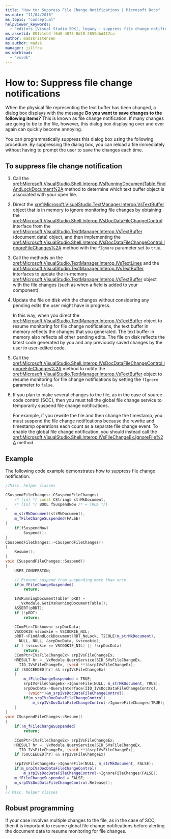 ```yaml
---
title: "How to: Suppress File Change Notifications | Microsoft Docs"
ms.date: "11/04/2016"
ms.topic: "conceptual"
helpviewer_keywords:
  - "editors [Visual Studio SDK], legacy - suppress file change notification"
ms.assetid: 891c1eb4-f6d0-4073-8df0-2859dbd417ca
author: madskristensen
ms.author: madsk
manager: jillfra
ms.workload:
  - "vssdk"
---
```

# How to: Suppress file change notifications
When the physical file representing the text buffer has been changed, a dialog box displays with the message **Do you want to save changes to the following items?** This is known as file change notification. If many changes are going to be to the file, however, this dialog box displaying over and over again can quickly become annoying.

 You can programmatically suppress this dialog box using the following procedure. By suppressing the dialog box, you can reload a file immediately without having to prompt the user to save the changes each time.

## To suppress file change notification

1. Call the <xref:Microsoft.VisualStudio.Shell.Interop.IVsRunningDocumentTable.FindAndLockDocument%2A> method to determine which text buffer object is associated with your open file.

2. Direct the <xref:Microsoft.VisualStudio.TextManager.Interop.VsTextBuffer> object that is in memory to ignore monitoring file changes by obtaining the <xref:Microsoft.VisualStudio.Shell.Interop.IVsDocDataFileChangeControl> interface from the <xref:Microsoft.VisualStudio.TextManager.Interop.VsTextBuffer> (document data) object, and then implementing the <xref:Microsoft.VisualStudio.Shell.Interop.IVsDocDataFileChangeControl.IgnoreFileChanges%2A> method with the `fIgnore` parameter set to `true`.

3. Call the methods on the <xref:Microsoft.VisualStudio.TextManager.Interop.IVsTextLines> and the <xref:Microsoft.VisualStudio.TextManager.Interop.IVsTextBuffer> interfaces to update the in-memory <xref:Microsoft.VisualStudio.TextManager.Interop.VsTextBuffer> object with the file changes (such as when a field is added to your component).

4. Update the file on disk with the changes without considering any pending edits the user might have in progress.

     In this way, when you direct the <xref:Microsoft.VisualStudio.TextManager.Interop.VsTextBuffer> object to resume monitoring for file change notifications, the text buffer in memory reflects the changes that you generated. The text buffer in memory also reflects all other pending edits. The file on disk reflects the latest code generated by you and any previously saved changes by the user in user-edited code.

5. Call the <xref:Microsoft.VisualStudio.Shell.Interop.IVsDocDataFileChangeControl.IgnoreFileChanges%2A> method to notify the <xref:Microsoft.VisualStudio.TextManager.Interop.VsTextBuffer> object to resume monitoring for file change notifications by setting the `fIgnore` parameter to `false`.

6. If you plan to make several changes to the file, as in the case of source code control (SCC), then you must tell the global file change service to temporarily suspend file change notifications.

     For example, if you rewrite the file and then change the timestamp, you must suspend the file change notifications because the rewrite and timestamp operations each count as a separate file change event. To enable the global file change notification, you should instead call the <xref:Microsoft.VisualStudio.Shell.Interop.IVsFileChangeEx.IgnoreFile%2A> method.

## Example
 The following code example demonstrates how to suppress file change notification.

```cpp
//Misc. helper classes

CSuspendFileChanges::CSuspendFileChanges(
    /* [in] */ const CString& strMkDocument,
    /* [in] */ BOOL fSuspendNow /* = TRUE */)
:
    m_strMkDocument(strMkDocument),
    m_fFileChangeSuspended(FALSE)
{
    if(fSuspendNow)
        Suspend();
}
CSuspendFileChanges::~CSuspendFileChanges()
{
    Resume();
}
void CSuspendFileChanges::Suspend()
{
    USES_CONVERSION;

    // Prevent suspend from suspending more than once.
    if(m_fFileChangeSuspended)
        return;

    IVsRunningDocumentTable* pRDT =
      _VxModule.GetIVsRunningDocumentTable();
    ASSERT(pRDT);
    if (!pRDT)
        return;

    CComPtr<IUnknown> srpDocData;
    VSCOOKIE vscookie = VSCOOKIE_NIL;
    pRDT->FindAndLockDocument(RDT_NoLock, T2COLE(m_strMkDocument), 
      NULL, NULL, &srpDocData, &vscookie);
    if ( (vscookie == VSCOOKIE_NIL) || !srpDocData)
        return;
    CComPtr<IVsFileChangeEx> srpIVsFileChangeEx;
    HRESULT hr = _VxModule.QueryService(SID_SVsFileChangeEx,
      IID_IVsFileChangeEx, (void **)&srpIVsFileChangeEx);
    if (SUCCEEDED(hr) && srpIVsFileChangeEx)
    {
        m_fFileChangeSuspended = TRUE;
        srpIVsFileChangeEx->IgnoreFile(NULL, m_strMkDocument, TRUE);
        srpDocData->QueryInterface(IID_IVsDocDataFileChangeControl,
          (void**)&m_srpIVsDocDataFileChangeControl);
        if(m_srpIVsDocDataFileChangeControl)
            m_srpIVsDocDataFileChangeControl->IgnoreFileChanges(TRUE);
    }
}
void CSuspendFileChanges::Resume()
{
    if(!m_fFileChangeSuspended)
        return;

    CComPtr<IVsFileChangeEx> srpIVsFileChangeEx;
    HRESULT hr = _VxModule.QueryService(SID_SVsFileChangeEx,
      IID_IVsFileChangeEx, (void **)&srpIVsFileChangeEx);
    if (SUCCEEDED(hr) && srpIVsFileChangeEx)

    srpIVsFileChangeEx->IgnoreFile(NULL, m_strMkDocument, FALSE);
    if(m_srpIVsDocDataFileChangeControl)
        m_srpIVsDocDataFileChangeControl->IgnoreFileChanges(FALSE);
    m_fFileChangeSuspended = FALSE;
    m_srpIVsDocDataFileChangeControl.Release();
}
// Misc. helper classes
```

## Robust programming
 If your case involves multiple changes to the file, as in the case of SCC, then it is important to resume global file change notifications before alerting the document data to resume monitoring for file changes.